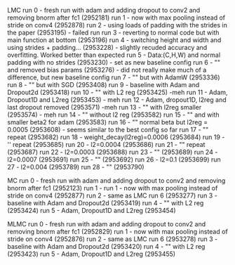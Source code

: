 LMC
run 0 - fresh run with adam and adding dropout to conv2 and removing bnorm after fc1 (2952181)
run 1 - now with max pooling instead of stride on conv4 (2952878)
run 2 - using loads of padding with the strides in the paper (2953195) - failed run
run 3 - reverting to normal code but with main function at bottom (2953196)
run 4 - switching height and width and using strides + padding... (2953228) - slightly recuded accuracy and overfitting. Worked better than expected
run 5 - Data:(C,H,W) and normal padding with no strides (2953230) - set as new baseline config
run 6 - "" and removed bias params (2953276) - did not really make much of a difference, but new baseline config
run 7 - "" but with AdamW (2953336)
run 8 - "" but with SGD (2953408)
run 9 - baseline with Adam and Dropout2d (2953418)
run 10 - "" with L2 reg (2953425) -meh 
run 11 - Adam, Dropout1D and L2reg (2953453) - meh
run 12 - Adam, dropout1D, l2reg and last dropout removed (2953571) -meh 
run 13 - "" with l2reg smaller (2953574) - meh
run 14 - "" without l2 reg (2953582)
run 15 - "" and with smaller beta2 for adam (2953583)
run 16 - "" normal beta but l2reg = 0.0005 (2953608) - seems similar to the best config so far
run 17 - "" repeat (2953682)
run 18 - weight_decay(l2reg)=0.0006 (2953684)
run 19 - '' repeat (2953685)
run 20 - l2=0.0004 (2953686)
run 21 - "" repeat (2953687)
run 22 - l2=0.0003 (2953688)
run 23 - "" (2953689)
run 24 - l2=0.0007 (2953691)
run 25 - "" (2953692)
run 26 - l2=0.1 (2953699)
run 27 - l2=0.004 (2953789)
run 28 - "" (2953790)

MC
run 0 - fresh run with adam and adding dropout to conv2 and removing bnorm after fc1 (2952123)
run 1 - run 1 - now with max pooling instead of stride on conv4 (2952877)
run 2 - same as LMC run 6 (2953277)
run 3 - baseline with Adam and Dropout2d (2953419)
run 4 - "" with L2 reg (2953424)
run 5 - Adam, Dropout1D and L2reg (2953454)

MLMC
run 0 - fresh run with adam and adding dropout to conv2 and removing bnorm after fc1 (2952829)
run 1 - now with max pooling instead of stride on conv4 (2952876)
run 2 - same as LMC run 6 (2953278)
run 3 - baseline with Adam and Dropout2d (2953420)
run 4 - "" with L2 reg (2953423)
run 5 - Adam, Dropout1D and L2reg (2953455)
